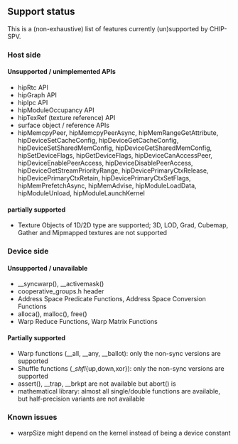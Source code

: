 
## Support status

This is a (non-exhaustive) list of features currently (un)supported by CHIP-SPV.

### Host side

#### Unsupported / unimplemented APIs

* hipRtc API
* hipGraph API
* hipIpc API
* hipModuleOccupancy API
* hipTexRef (texture reference) API
* surface object / reference APIs
* hipMemcpyPeer, hipMemcpyPeerAsync, hipMemRangeGetAttribute,
  hipDeviceSetCacheConfig, hipDeviceGetCacheConfig,
  hipDeviceSetSharedMemConfig, hipDeviceGetSharedMemConfig,
  hipSetDeviceFlags,  hipGetDeviceFlags,
  hipDeviceCanAccessPeer, hipDeviceEnablePeerAccess,
  hipDeviceDisablePeerAccess, hipDeviceGetStreamPriorityRange,
  hipDevicePrimaryCtxRelease, hipDevicePrimaryCtxRetain,
  hipDevicePrimaryCtxSetFlags, hipMemPrefetchAsync, hipMemAdvise,
  hipModuleLoadData, hipModuleUnload, hipModuleLaunchKernel

#### partially supported
  * Texture Objects of 1D/2D type are supported; 3D, LOD, Grad,
    Cubemap, Gather and Mipmapped textures are not supported

### Device side

#### Unsupported / unavailable
* __syncwarp(), __activemask()
* cooperative_groups.h header
* Address Space Predicate Functions, Address Space Conversion Functions
* alloca(), malloc(), free()
* Warp Reduce Functions, Warp Matrix Functions

#### Partially supported

* Warp functions (__all, __any, __ballot): only the non-sync versions are supported
* Shuffle functions (__shfl_{up,down,xor}): only the non-sync versions are supported
* assert(), __trap, __brkpt are not available but abort() is
* mathematical library: almost all single/double functions are available,
  but half-precision variants are not available

### Known issues

* warpSize might depend on the kernel instead of being a device constant
